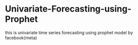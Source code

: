 # Univariate-Forecasting-using-Prophet
this is univariate time series forecasting using prophet model by facebook(meta)
